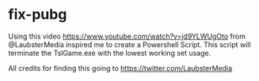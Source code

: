 # fix-pubg
Using this video https://www.youtube.com/watch?v=jd9YLWUgOto from @LaubsterMedia inspired me to create a Powershell Script. 
This script will terminate the TslGame.exe with the lowest working set usage.

All credits for finding this going to https://twitter.com/LaubsterMedia
